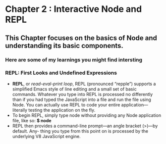 # Chapter 2 : Interactive Node and REPL

## This Chapter focuses on the basics of Node and understanding its basic components.

### Here are some of my learnings you might find intersting

### REPL: First Looks and Undefined Expressions

- **REPL**, or *read-eval-print loop*, REPL (pronounced “repple”) supports a simplified Emacs style of line editing and a small set of basic commands. Whatever you type into REPL is processed no differently than if you had typed the JavaScript into a file and run the file using Node. You can actually use REPL to code your entire application—literally testing the application on the fly.
- To begin REPL, simply type node without providing any Node application file, like so: 
**$ node**
- REPL then provides a command-line prompt—an angle bracket (>)—by default. Any- thing you type from this point on is processed by the underlying V8 JavaScript engine.